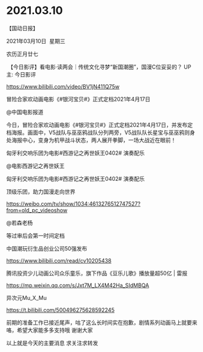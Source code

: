 ﻿#  2021.03.10
【国动日报】

2021年03月10日  星期三


农历正月廿七


 【今日影评】看电影·读两会｜传统文化寻梦“新国潮圈”，国漫C位妥妥的？ UP主: 今日影评

https://www.bilibili.com/video/BV1jN411Q75w










冒险合家欢动画电影《#银河宝贝#》正式定档2021年4月17日


@中国电影报道     


今日，冒险合家欢动画电影《#银河宝贝#》正式定档2021年4月17日，并发布定档海报。画面中，V5战队与巫巫鸦战队分列两旁，V5战队队长星宝与巫巫鸦则身处海报中心，变身为机甲战斗状态，两人展开拳脚，一场大战近在眼前！













匈牙利交响乐团为电影#西游记之再世妖王0402# 演奏配乐

@电影西游记之再世妖王                            

匈牙利交响乐团为电影#西游记之再世妖王0402# 演奏配乐

顶级乐团，助力国漫走向世界

https://weibo.com/tv/show/1034:4613276512747527?from=old_pc_videoshow

@若森老杨   


等过审后会第一时间定档




中国潮玩衍生品创业公司50强发布

https://www.bilibili.com/read/cv10205438


腾讯投资少儿动画公司众乐童乐，旗下作品《豆乐儿歌》播放量超50亿 | 雷报

https://mp.weixin.qq.com/s/Jxt7M_LX4M42Ha_SIdMBQA

异次元Mu_X_Mu


https://t.bilibili.com/500496275628592245

前期的准备工作已接近尾声，咕了这么长时间实在抱歉，剧情系列动画马上就要来咯，希望大家能多多支持哦 谢谢大家




以上就是今天的主要消息
求关注求转发
















